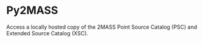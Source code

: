 Py2MASS
=======

Access a locally hosted copy of the 2MASS Point Source Catalog (PSC) and Extended Source Catalog (XSC).
